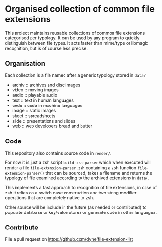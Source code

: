 # Organised collection of common file extensions

This project maintains reusable collections of common file extensions
categorised per typology. It can be used by any program to quickly
distinguish between file types. It acts faster than mime/type or
libmagic recognition, but is of course less precise.

## Organisation

Each collection is a file named after a generic typology stored in `data/`:
- archiv ::  archives and disc images
- video ::  moving images
- audio ::  playable audio
- text ::  text in human languages
- code ::  code in machine languages
- image :: static images
- sheet :: spreadsheets
- slide :: presentations and slides
- web :: web developers bread and butter

## Code

This repository also contains source code in `render/`.

For now it is just a zsh script `build-zsh-parser` which when executed
will render a file `file-extension-parser.zsh` containing a zsh
function `file-extension-parser()` that can be sourced, takes a
filename and returns the typology of file examined according to the
archived extensions in `data/`.

This implements a fast approach to recognition of file extensions, in
case of zsh it relies on a switch case construction and two string
modifier operations that are completely native to zsh.

Other source will be include in the future (as needed or contributed)
to populate database or key/value stores or generate code in other
languages.

## Contribute

File a pull request on https://github.com/dyne/file-extension-list

